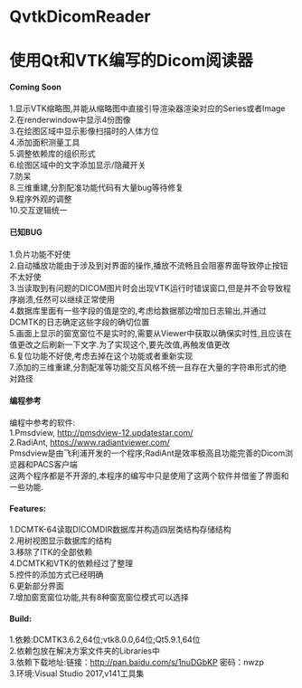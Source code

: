 # QvtkDicomReader

使用Qt和VTK编写的Dicom阅读器
===========================

#### Coming Soon
1.显示VTK缩略图,并能从缩略图中直接引导渲染器渲染对应的Series或者Image<br>
2.在renderwindow中显示4份图像<br>
3.在绘图区域中显示影像扫描时的人体方位<br>
4.添加面积测量工具<br>
5.调整依赖库的组织形式<br>
6.绘图区域中的文字添加显示/隐藏开关<br>
7.防呆<br>
8.三维重建,分割配准功能代码有大量bug等待修复<br>
9.程序外观的调整<br>
10.交互逻辑统一<br>

#### 已知BUG
1.负片功能不好使<br>
2.自动播放功能由于涉及到对界面的操作,播放不流畅且会阻塞界面导致停止按钮不太好使<br>
3.当读取到有问题的DICOM图片时会出现VTK运行时错误窗口,但是并不会导致程序崩溃,任然可以继续正常使用<br>
4.数据库里面有一些字段的值是空的,考虑给数据那边增加日志输出,并通过DCMTK的日志确定这些字段的确切位置<br>
5.画面上显示的窗宽窗位不是实时的,需要从Viewer中获取以确保实时性,且应该在值更改之后刷新一下文字.为了实现这个,要先改值,再触发值更改<br>
6.复位功能不好使,考虑去掉在这个功能或者重新实现<br>
7.添加的三维重建,分割配准等功能交互风格不统一且存在大量的字符串形式的绝对路径<br>

#### 编程参考
编程中参考的软件:<br>
1.Pmsdview, http://pmsdview-12.updatestar.com/<br>
2.RadiAnt, https://www.radiantviewer.com/<br>
Pmsdview是由飞利浦开发的一个程序;RadiAnt是效率极高且功能完善的Dicom浏览器和PACS客户端<br>
这两个程序都是不开源的,本程序的编写中只是使用了这两个软件并借鉴了界面和一些功能.<br>

#### Features:
1.DCMTK-64读取DICOMDIR数据库并构造四层类结构存储结构<br>
2.用树视图显示数据库的结构<br>
3.移除了ITK的全部依赖<br>
4.DCMTK和VTK的依赖经过了整理<br>
5.控件的添加方式已经明确<br>
6.更新部分界面<br>
7.增加窗宽窗位功能,共有8种窗宽窗位模式可以选择<br>

#### Build:
1.依赖:DCMTK3.6.2,64位;vtk8.0.0,64位;Qt5.9.1,64位<br>
2.依赖包放在解决方案文件夹的Libraries中<br>
3.依赖下载地址:链接：http://pan.baidu.com/s/1nuDGbKP 密码：nwzp<br>
3.环境:Visual Studio 2017,v141工具集<br>
